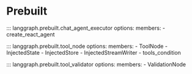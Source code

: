 # Prebuilt

::: langgraph.prebuilt.chat_agent_executor
    options:
      members:
        - create_react_agent

::: langgraph.prebuilt.tool_node
    options:
      members:
        - ToolNode
        - InjectedState
        - InjectedStore
        - InjectedStreamWriter
        - tools_condition

::: langgraph.prebuilt.tool_validator
    options:
      members:
        - ValidationNode
